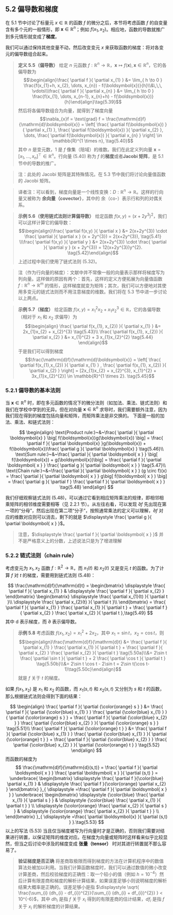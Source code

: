 ## 5.2 偏导数和梯度

在 5.1 节中讨论了标量元 $x \in \mathbb{R}$ 的函数 $f$ 的微分之后，本节将考虑函数 $f$ 的自变量含有多个元的一般情形，即 $\boldsymbol{x} \in \mathbb{R}^{n}$；例如 $f(x_{1}, x_{2})$。相应地，函数的导数就推广到多元情形就变成了**梯度**。

我们可以通过保持其他变量不动，然后改变变元 $x$ 来获取函数的梯度：将对各变元的偏导数组合起来。

> **定义 5.5（偏导数）**
> 给定 $n$ 元函数 $f: \mathbb{R}^{n} \rightarrow \mathbb{R}$，$\boldsymbol{x} \mapsto f(\boldsymbol{x}), \boldsymbol{x} \in \mathbb{R}^{n}$，它的各偏导数为$$\begin{align}\frac{ \partial f }{ \partial x_{1} } &= \lim_{ h \to 0 } \frac{f(x_{1}+h, x_{2}, \dots, x_{n}) - f(\boldsymbol{x})}{h}\\&\,\,\, \vdots\\\frac{ \partial f }{ \partial x_{n} } &= \lim_{ h \to 0 } \frac{f(x_{1}, \dots, x_{n-1}, x_{n}+h) - f(\boldsymbol{x})}{h}\end{align}\tag{5.39}$$ 然后将各偏导数组合为向量，就得到了梯度向量$$\nabla_{x}f = \text{grad} f = \frac{\mathrm{d}f}{\mathrm{d}\boldsymbol{x}} = \left[ \frac{ \partial f(\boldsymbol{x}) }{ \partial x_{1} }, \frac{ \partial f(\boldsymbol{x}) }{ \partial x_{2} }, \dots, \frac{ \partial f(\boldsymbol{x}) }{ \partial x_{n} } \right] \in \mathbb{R}^{1 \times n}, \tag{5.40}$$其中 $n$ 是变元数，$1$ 是 $f$ 像集（陪域）的维数。我们在此定义列向量 $\boldsymbol{x} = [x_{1}, \dots, x_{n}]^{\top} \in \mathbb{R}^{n}$。行向量 $(5.40)$ 称为 $f$ 的**梯度**或者**Jacobi 矩阵**，是 5.1 节中的导数的推广。

> 注：此处的 Jacobi 矩阵是其特殊情况。在 5.3 节中我们将讨论向量值函数的 Jacobi 矩阵。

> 译者注：可以看到，梯度向量是一个线性变换：$D: \mathbb{R}^{n} \rightarrow \mathbb{R}$。这样的行向量又被称为 **余向量（covector）**，其中的 余（co-）表示行和列的对偶关系。

> **示例 5.6（使用链式法则计算偏导数）**
> 给定函数 $f(x,y) = (x + 2y^{3})^{2}$，我们可以这样计算它的偏导数：$$\begin{align}\frac{ \partial f(x,y) }{ \partial x } &= 2(x+2y^{3}) \cdot \frac{ \partial  }{ \partial x } (x + 2y^{3}) = 2(x+2y^{3}), \tag{5.41} \\\frac{ \partial f(x,y) }{ \partial y } &= 2(x+2y^{3}) \cdot \frac{ \partial  }{ \partial y } (x + 2y^{3}) = 12(x+2y^{3})y^{2}. \tag{5.42}\end{align}$$上述过程中我们使用了链式法则 $(5.32)$。

> 注（作为行向量的梯度）：文献中并不常像一般的向量表示那样将梯度写为列向量。这样做的原因有两个：首先，这样的定义方便拓展为向量值函数 $f: \mathbb{R}^{n} \rightarrow \mathbb{R}^{m}$ 的情形，这样梯度就变为矩阵；其次，我们可以方便地对其使用多变元的链式法则而不用注意梯度的维数。我们将在 5.3 节中进一步讨论以上两点。

> **示例 5.7（梯度）**
> 给定函数 $f(x,y) = x_{1}^{2}x_{2} + x_{1}x_{2}^{3} \in \mathbb{R}$，它的各偏导数（相对于 $x_{1}$ 和 $x_{2}$ 求偏导）为$$\begin{align}
\frac{ \partial f(x_{1}, x_{2}) }{ \partial x_{1} } &= 2x_{1}x_{2} + x_{2}^{3} \tag{5.43}\\
\frac{ \partial f(x_{1}, x_{2}) }{ \partial x_{2} } &= x_{1}^{2} + 3 x_{1}x_{2}^{2} \tag{5.44} 
\end{align}$$于是我们可以得到梯度$$\frac{\mathrm{d}f}{\mathrm{d}\boldsymbol{x}} = \left[ \frac{ \partial f(x_{1},x_{2}) }{ \partial x_{1} } , \frac{ \partial f(x_{1}, x_{2}) }{ \partial x_{2} }  \right] = [2x_{1}x_{2} + x_{2}^{3}, x_{1}^{2} + 3x_{1}x_{2}^{2}] \in \mathbb{R}^{1 \times 2}. \tag{5.45}$$

### 5.2.1 偏导数的基本法则

当 $\boldsymbol{x} \in \mathbb{R}^{n}$ 时，即在多元函数的情况下的微分法则（如加法、乘法、链式法则）和我们在学校中学到的无异。但在对向量 $\boldsymbol{x} \in \mathbb{R}^{n}$ 求导时，我们需要额外注意，因为我们现在得到的梯度包括向量和矩阵，而矩阵乘法是非交换的。
下面是一般的加法、乘法、和链式法则：

$$
\begin{align}
\text{Product rule:}~&~\frac{ \partial  }{ \partial \boldsymbol{x} } \big[ f(\boldsymbol{x})g(\boldsymbol{x}) \big] = \frac{ \partial f }{ \partial \boldsymbol{x} }g(\boldsymbol{x}) + f(\boldsymbol{x})\frac{ \partial g }{ \partial \boldsymbol{x} } \tag{5.46}\\
\text{Sum rule:}~&~\frac{ \partial  }{ \partial \boldsymbol{ x }  } \big[ f(\boldsymbol{x}) + g(\boldsymbol{x})\big] = \frac{ \partial f }{ \partial \boldsymbol{ x }  } \frac{ \partial g }{ \partial \boldsymbol{ x }  } \tag{5.47}\\
\text{Chain rule:}~&~\frac{ \partial  }{ \partial \boldsymbol{ x }  } (g \circ f)(x) = \frac{ \partial  }{ \partial \boldsymbol{ x }  } g\big[ f(\boldsymbol{ x } ) \big] = \frac{ \partial g }{ \partial f } \frac{ \partial f }{ \partial \boldsymbol{ x }  } \tag{5.48} 
\end{align}
$$

我们仔细观察链式法则 $(5.48)$，可以通过它看到相应矩阵乘法的规律，即相邻相乘矩阵的相邻维度需要相等（见 2.2.1 节）。从左往右看，可以发现 $\partial f$ 先出现在第一项的“分母”，然后出现在第二项“分子”，按照通常乘法的定义可以理解，$\partial f$ 对应的维数对应则可以消去，剩下的就是 $\displaystyle \frac{ \partial g }{ \partial \boldsymbol{ x } }$。

> 注意，$\displaystyle \frac{ \partial f }{ \partial \boldsymbol{ x } }$ 并不是严格意义上的分数，上述说法只是为了增进理解

### 5.2.2 链式法则（chain rule）

考虑变元为 $x_{1}, x_{2}$ 函数 $f: \mathbb{R}^{2} \rightarrow \mathbb{R}$，而 $x_{1}(t)$ 和 $x_{2}(t)$ 又是变元 $t$ 的函数。为了计算 $f$ 对 $t$ 的梯度，需要用到链式法则 $(5.48)$：

$$
\frac{\mathrm{d}f}{\mathrm{d}t} = \begin{bmatrix}
\displaystyle \frac{ \partial f }{ \partial x_{1} } & \displaystyle \frac{ \partial f }{ \partial x_{2} }  
\end{bmatrix} \begin{bmatrix}
\displaystyle \frac{ \partial x_{1}(t) }{ \partial t }\\
\displaystyle \frac{ \partial x_{2}(t) }{ \partial t }\\
\end{bmatrix} = \frac{ \partial f }{ \partial x_{1} } \frac{ \partial x_{1} }{ \partial t }  + \frac{ \partial f }{ \partial x_{2} } \frac{ \partial x_{2} }{ \partial t },\tag{5.49} 
$$
其中 $\mathrm{d}$ 表示梯度，而 $\partial$ 表示偏导数。

> **示例 5.8**
> 考虑函数 $f(x_{1}, x_{2}) = x_{1}^{2} + 2x_{2}$，其中 $x_{1} = \sin t$，$x_{2} = \cos t$，则 $$\begin{align}\frac{\mathrm{d}f}{\mathrm{d}t} &= \frac{ \partial f }{ \partial x_{1} } \frac{ \partial x_{1} }{ \partial t } + \frac{ \partial f }{ \partial x_{2} } \frac{ \partial x_{2} }{ \partial t } \tag{5.50a}\\&= 2\sin t \frac{ \partial \sin t }{ \partial t } + 2 \frac{ \partial \cos t }{ \partial t } \tag{5.50b}\\&= 2\sin t \cos t - 2\sin t = 2\sin t(\cos t-1)\tag{5.50c}\end{align}$$就是 $f$ 关于 $t$ 的梯度。

如果 $f(x_{1}, x_{2})$ 是 $x_{1}$ 和 $x_{2}$ 的函数，而 $x_{1}(s, t)$ 和 $x_{2}(s,t)$ 又分别为 $s$ 和 $t$ 的函数，那么根据链式法则会得到下面的结果：

$$
\begin{align}
\frac{ \partial f }{ \partial {\color{orange} s }  } &= \frac{ \partial f }{ \partial {\color{blue} x_{1} }  } \frac{ \partial {\color{blue} x_{1} }  }{ \partial {\color{orange} s }  }  + \frac{ \partial f }{ \partial {\color{blue} x_{2} }  } \frac{ \partial {\color{blue} x_{2} }  }{ \partial {\color{orange} s }  } \tag{5.51}\\
\frac{ \partial f }{ \partial {\color{orange} t }  } &= \frac{ \partial f }{ \partial {\color{blue} x_{1} }  } \frac{ \partial {\color{blue} x_{1} }  }{ \partial {\color{orange} t }  }  + \frac{ \partial f }{ \partial {\color{blue} x_{2} }  } \frac{ \partial {\color{blue} x_{2} }  }{ \partial {\color{orange} t }  } \tag{5.52}
\end{align} 
$$
而函数的梯度为
$$
\frac{\mathrm{d}f}{\mathrm{d}(s,t)} = \frac{ \partial f }{ \partial \boldsymbol{ x }  } \frac{ \partial \boldsymbol{ x }  }{ \partial (s,t) } = \underbrace{ \begin{bmatrix}
\displaystyle \frac{ \partial f }{\color{blue} \partial x_{1} } &
\displaystyle \frac{ \partial f }{\color{orange} \partial x_{2} } 
\end{bmatrix} }_{ \displaystyle =\frac{ \partial f }{ \partial \boldsymbol{ x }  }  } \underbrace{ \begin{bmatrix}
\displaystyle {\color{blue} \frac{ \partial x_{1} }{ \partial s }  } & 
\displaystyle {\color{blue} \frac{ \partial x_{1} }{ \partial t }  } \\
\displaystyle {\color{orange} \frac{ \partial x_{2} }{ \partial s }  } & 
\displaystyle {\color{orange} \frac{ \partial x_{2} }{ \partial t }  } \\
\end{bmatrix} }_{ \displaystyle =\frac{ \partial \boldsymbol{x} }{ \partial (s,t) }  }.\tag{5.53}
$$
以上的写法 $(5.53)$ 当且仅当梯度被写为行向量时才是正确的，否则我们需要对结果进行转置，以保证矩阵的维度对应。在梯度为向量或矩阵时这样看来似乎比较显然，但当之后讨论中涉及的梯度变成 **张量（tensor）** 时对其进行转置就不那么容易了。

> **验证梯度是否正确**
> 将差商取极限而得到梯度的方法在计算机程序中的数值算法处被加以利用。当我们计算函数梯度时，我们可以通过数值的微小改变计算差商，然后校验梯度的正确性：取一个较小的值（例如 $h=10^{-4}$）然后计算有限差商和梯度的解析计算结果，如果误差足够小则说明梯度的解析结果大概率是正确的。误差足够小是指 $\displaystyle \sqrt{ \frac{\sum_{i} (dh_{i} - df_{i})^{2}}{\sum_{i} (dh_{i} + df_{i})^{2}} } < 10^{-6}$，其中 $dh_{i}$ 是指 $f$ 关于 $x_{i}$ 得到的有限差商的估计结果，$df_{i}$ 是指 $f$ 关于 $x_{i}$ 的解析梯度的计算结果。
